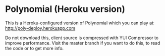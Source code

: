 Polynomial (Heroku version)
========================

This is a Heroku-configured version of Polynomial which you can play at: http://poly-deploy.herokuapp.com

Do not download this, client source is compressed with YUI Compressor to improve performance. Visit the master branch if you want to do this, to read the code or to get more info.
